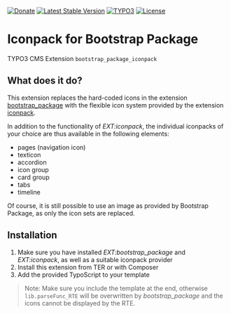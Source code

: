 [![Donate](https://img.shields.io/badge/Donate-PayPal-green.svg?style=for-the-badge)](https://www.paypal.me/quellenform)
[![Latest Stable Version](https://img.shields.io/packagist/v/quellenform/t3x-bootstrap-package-iconpack?style=for-the-badge)](https://packagist.org/packages/quellenform/t3x-bootstrap-package-iconpack)
[![TYPO3](https://img.shields.io/badge/TYPO3-10|11|12-%23f49700.svg?style=for-the-badge)](https://get.typo3.org/)
[![License](https://img.shields.io/packagist/l/quellenform/t3x-bootstrap-package-iconpack?style=for-the-badge)](https://packagist.org/packages/quellenform/t3x-bootstrap-package-iconpack)

# Iconpack for Bootstrap Package

TYPO3 CMS Extension `bootstrap_package_iconpack`


## What does it do?

This extension replaces the hard-coded icons in the extension [bootstrap_package](https://github.com/benjaminkott/bootstrap_package) with the flexible icon system provided by the extension [iconpack](https://github.com/quellenform/t3x-iconpack).

In addition to the functionality of *EXT:iconpack*, the individual iconpacks of your choice are thus available in the following elements:
- pages (navigation icon)
- texticon
- accordion
- icon group
- card group
- tabs
- timeline

Of course, it is still possible to use an image as provided by Bootstrap Package, as only the icon sets are replaced.


## Installation

1. Make sure you have installed *EXT:bootstrap_package* and *EXT:iconpack*, as well as a suitable iconpack provider
2. Install this extension from TER or with Composer
3. Add the provided TypoScript to your template

> Note: Make sure you include the template at the end, otherwise `lib.parseFunc_RTE` will be overwritten by *bootstrap_package* and the icons cannot be displayed by the RTE.
